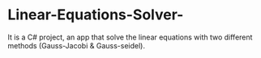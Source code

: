 # Linear-Equations-Solver-
It is a C# project, an app that solve the linear equations with two different methods (Gauss-Jacobi &amp; Gauss-seidel).   
